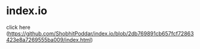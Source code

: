 # index.io
click here (https://github.com/ShobhitPoddar/index.io/blob/2db769891cb657fcf72863423e8a7269555ba009/index.html)
